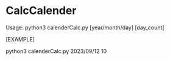 # CalcCalender

Usage: python3 calenderCalc.py [year/month/day] [day_count]


[EXAMPLE]

python3 calenderCalc.py 2023/09/12 10
